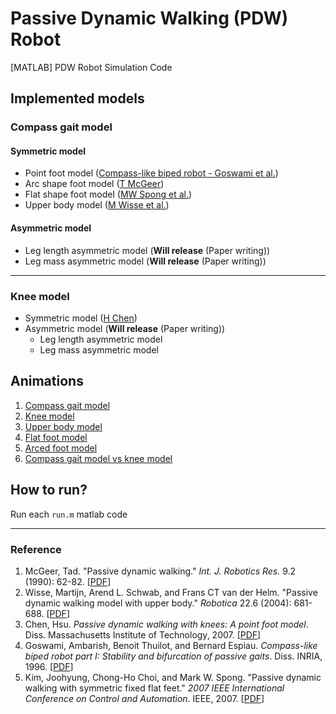 # Passive Dynamic Walking (PDW) Robot

[MATLAB] PDW Robot Simulation Code



## Implemented models

### Compass gait model

#### Symmetric model

- Point foot model ([Compass-like biped robot - Goswami et al.](https://hal.inria.fr/inria-00073701/file/RR-2996.pdf))
- Arc shape foot model ([T McGeer](https://users.dimi.uniud.it/~antonio.dangelo/Robotica/2019/helper/leggedRobot/McGeer-Passive_dynamic_walking.pdf))
- Flat shape foot model ([MW Spong et al.](https://ieeexplore.ieee.org/iel5/4376306/4376307/04376312.pdf?casa_token=voxBKxih_IUAAAAA:WugTLWGqKSPHyVzvV0aAtvCpZ0DTGv8CwP5Vo3XLf8V9-VeZr3CtWCd7DDbIv6UpG9iTsULEC2A))
- Upper body model ([M Wisse et al.](https://www.cambridge.org/core/services/aop-cambridge-core/content/view/5B6847FB3E431F3F5A206436F1D74362/S0263574704000475a.pdf/div-class-title-passive-dynamic-walking-model-with-upper-body-div.pdf?casa_token=lkx8IjEi2QwAAAAA:ANd7dZRZLYYH8ivSfQsX1gXaUrTwZUosHCXAJapLbcEpKrTfWsGv-FFxieYmPqdwfxJWv9mTbC12uR7V))

#### Asymmetric model

- Leg length asymmetric model (**Will release** (Paper writing))
- Leg mass asymmetric model (**Will release** (Paper writing))

---

### Knee model

- Symmetric model ([H Chen](https://dspace.mit.edu/bitstream/handle/1721.1/41635/216930106-MIT.pdf?sequence=2&isAllowed=y))
- Asymmetric model (**Will release** (Paper writing))
  - Leg length asymmetric model
  - Leg mass asymmetric model


## Animations
1. [Compass gait model](https://www.youtube.com/watch?v=DeXdCqZcipg)
2. [Knee model](https://www.youtube.com/watch?v=vPDPf6PshCQ)
3. [Upper body model](https://www.youtube.com/watch?v=3Y8wHeiZg9U)
4. [Flat foot model](https://www.youtube.com/watch?v=doJ_VDmV1NY)
5. [Arced foot model](https://www.youtube.com/watch?v=Vjc_zfDn41E)
6. [Compass gait model vs knee model](https://www.youtube.com/watch?v=H8R792eplYI)

## How to run?
Run each `run.m` matlab code

---
### Reference

1. McGeer, Tad. "Passive dynamic walking." *Int. J. Robotics Res.* 9.2 (1990): 62-82. [[PDF](https://users.dimi.uniud.it/~antonio.dangelo/Robotica/2019/helper/leggedRobot/McGeer-Passive_dynamic_walking.pdf)]
2. Wisse, Martijn, Arend L. Schwab, and Frans CT van der Helm. "Passive dynamic walking model with upper body." *Robotica* 22.6 (2004): 681-688. [[PDF](https://www.cambridge.org/core/services/aop-cambridge-core/content/view/5B6847FB3E431F3F5A206436F1D74362/S0263574704000475a.pdf/div-class-title-passive-dynamic-walking-model-with-upper-body-div.pdf?casa_token=_iZGLAq1fogAAAAA:i9ifENC2cG0LK_NB46oDTsdrTq8Z1h1wmq3zUJOFWLXxRthumU5-XwvmtyeaODc6-5o2fjjhrAX7G-0Q)]
3. Chen, Hsu. *Passive dynamic walking with knees: A point foot model*. Diss. Massachusetts Institute of Technology, 2007. [[PDF](https://dspace.mit.edu/bitstream/handle/1721.1/41635/216930106-MIT.pdf?sequence=2&isAllowed=y)]
4. Goswami, Ambarish, Benoit Thuilot, and Bernard Espiau. *Compass-like biped robot part I: Stability and bifurcation of passive gaits*. Diss. INRIA, 1996. [[PDF](https://hal.inria.fr/inria-00073701/file/RR-2996.pdf)]
5. Kim, Joohyung, Chong-Ho Choi, and Mark W. Spong. "Passive dynamic walking with symmetric fixed flat feet." *2007 IEEE International Conference on Control and Automation*. IEEE, 2007. [[PDF](https://ieeexplore.ieee.org/iel5/4376306/4376307/04376312.pdf?casa_token=J1Sm9BYNauYAAAAA:KpoNSuZ4zfM3IT4Elu7sBHXTvrKVQkBMtnzrJMiU8_YjAS1XLj6euCehZpWokXcAIOyScW-99HM)]
